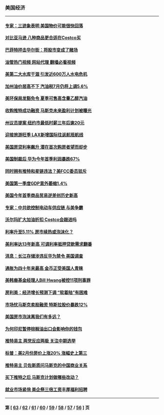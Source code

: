 ### 美国经济
---
#### [专家：三迹象表明 美国物价可能很快回落](../../pages/ncid1078158/n13724887.md?05020845) 
#### [对比亚马逊 八种商品更合适在Costco买](../../pages/ncid1078158/n13722746.md?05020845) 
#### [巴菲特抨击华尔街：将股市变成了赌场](../../pages/ncid1078158/n13724368.md?05020845) 
#### [油管热门视频 网站代理 翻墙必看视频](http://209.222.30.114:81/youtube.html?05020845)
#### [美第二大水库干涸 引发近600万人水电危机](../../pages/ncid1078158/n13724250.md?05020845) 
#### [加州油价居高不下 汽油税7月仍将上调5.6%](../../pages/ncid1078158/n13723753.md?05020845) 
#### [美环保局发豁免令 夏季可售高含量乙醇汽油](../../pages/ncid1078158/n13723630.md?05020845) 
#### [收购推特成功融资 马斯克未来盈利计划被曝光](../../pages/ncid1078158/n13723526.md?05020845) 
#### [州议员提案 纽约市最低时薪三年后逾20元](../../pages/ncid1078158/n13723070.md?05020845) 
#### [迎接旅游旺季 LAX新增国际往返航班航线](../../pages/ncid1078158/n13722824.md?05020845) 
#### [美国房贷利率飙升 潜在首次购房者望而却步](../../pages/ncid1078158/n13722721.md?05020845) 
#### [美国制裁后 华为今年首季利润暴跌67%](../../pages/ncid1078158/n13722751.md?05020845) 
#### [同时拥有推特和星链违法？美FCC委员驳斥](../../pages/ncid1078158/n13722679.md?05020845) 
#### [美国第一季度GDP意外萎缩1.4%](../../pages/ncid1078158/n13722625.md?05020845) 
#### [美国今年首季商品贸易逆差创历史新高](../../pages/ncid1078158/n13722368.md?05020845) 
#### [专家：中共欲控制电动车供应链 与美争霸](../../pages/ncid1078158/n13722161.md?05020845) 
#### [沃尔玛扩大加油折扣 Costco会跟进吗](../../pages/ncid1078158/n13722105.md?05020845) 
#### [利率升至5.11% 房市续热或泡沫化？](../../pages/ncid1078158/n13721966.md?05020845) 
#### [美利率达13年新高 可调利率抵押贷款需求翻番](../../pages/ncid1078158/n13722042.md?05020845) 
#### [消息：长江存储涉违反华为禁令 美国调查](../../pages/ncid1078158/n13721928.md?05020845) 
#### [通胀为四十年来最高 金币正受美国人青睐](../../pages/ncid1078158/n13721830.md?05020845) 
#### [美韩裔基金经理人Bill Hwang被控11项刑事罪](../../pages/ncid1078158/n13721871.md?05020845) 
#### [房利美：经济增长预测下调 “软着陆”有困难](../../pages/ncid1078158/n13721513.md?05020845) 
#### [市场忧马斯克卖股融资 特斯拉股价暴跌12%](../../pages/ncid1078158/n13721391.md?05020845) 
#### [美国房市泡沫离我们有多远？](../../pages/ncid1078158/n13721458.md?05020845) 
#### [为何印尼暂停棕榈油出口会影响你的钱包](../../pages/ncid1078158/n13721205.md?05020845) 
#### [推特易主 两党反应两极 关注中期选举](../../pages/ncid1078158/n13721254.md?05020845) 
#### [标普：美2月份房价上涨20% 涨幅史上第三](../../pages/ncid1078158/n13721128.md?05020845) 
#### [推特易主 贝佐斯质问马斯克的中国商业关系](../../pages/ncid1078158/n13721162.md?05020845) 
#### [买下推特之后 马斯克计划做哪些改动？](../../pages/ncid1078158/n13720685.md?05020845) 
#### [就业市场紧俏 美企祭三倍工资丰厚福利招聘](../../pages/ncid1078158/n13720656.md?05020845) 

---
#### 第 [ [63](./63.md?05020845) / [62](./62.md?05020845) / [61](./61.md?05020845) / [60](./60.md?05020845) / [59](./59.md?05020845) / [58](./58.md?05020845) / [57](./57.md?05020845) / [56](./56.md?05020845) ] 页
